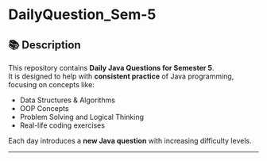 # DailyQuestion_Sem-5  

## 📚 Description
This repository contains **Daily Java Questions for Semester 5**.  
It is designed to help with **consistent practice** of Java programming, focusing on concepts like:
- Data Structures & Algorithms  
- OOP Concepts  
- Problem Solving and Logical Thinking  
- Real-life coding exercises  

Each day introduces a **new Java question** with increasing difficulty levels.

---

